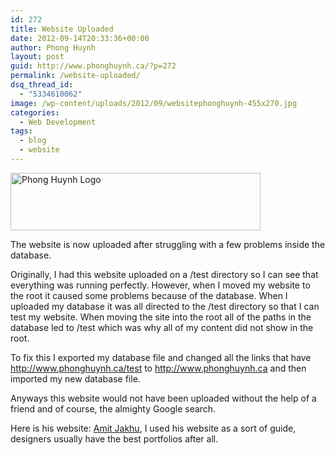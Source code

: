 ```yaml
---
id: 272
title: Website Uploaded
date: 2012-09-14T20:33:36+00:00
author: Phong Huynh
layout: post
guid: http://www.phonghuynh.ca/?p=272
permalink: /website-uploaded/
dsq_thread_id:
  - "5334610062"
image: /wp-content/uploads/2012/09/websitephonghuynh-455x270.jpg
categories:
  - Web Development
tags:
  - blog
  - website
---
```

[<img class="alignnone size-full wp-image-273" title="Phong Huynh Logo" src="http://www.phonghuynh.ca/wp-content/uploads/2012/09/nmkz85.png" alt="Phong Huynh Logo" width="400" height="92" srcset="http://www.phonghuynh.ca/wp-content/uploads/2012/09/nmkz85.png 400w, http://www.phonghuynh.ca/wp-content/uploads/2012/09/nmkz85-300x69.png 300w" sizes="(max-width: 400px) 100vw, 400px" />](http://www.phonghuynh.ca/wp-content/uploads/2012/09/nmkz85.png)

The website is now uploaded after struggling with a few problems inside the database.

Originally, I had this website uploaded on a /test directory so I can see that everything was running perfectly. However, when I moved my website to the root it caused some problems because of the database. When I uploaded my database it was all directed to the /test directory so that I can test my website. When moving the site into the root all of the paths in the database led to /test which was why all of my content did not show in the root.

To fix this I exported my database file and changed all the links that have http://www.phonghuynh.ca/test to http://www.phonghuynh.ca and then imported my new database file.

Anyways this website would not have been uploaded without the help of a friend and of course, the almighty Google search.

Here is his website: <a title="Amit Jakhu" href="http://www.amitjakhu.com/" target="_blank">Amit Jakhu</a>, I used his website as a sort of guide, designers usually have the best portfolios after all.